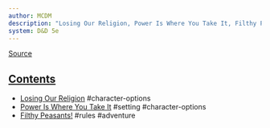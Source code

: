 ```yaml
---
author: MCDM
description: "Losing Our Religion, Power Is Where You Take It, Filthy Peasants!"
system: D&D 5e
---
```

[Source](zotero://select/library/items/2269LPAY)


## [Contents](zotero://open-pdf/library/items/2269LPAY?page=3)

- [Losing Our Religion](zotero://open-pdf/library/items/2269LPAY?page=5) #character-options 
- [Power Is Where You Take It](zotero://open-pdf/library/items/2269LPAY?page=17) #setting #character-options 
- [Filthy Peasants!](zotero://open-pdf/library/items/2269LPAY?page=30) #rules #adventure 

